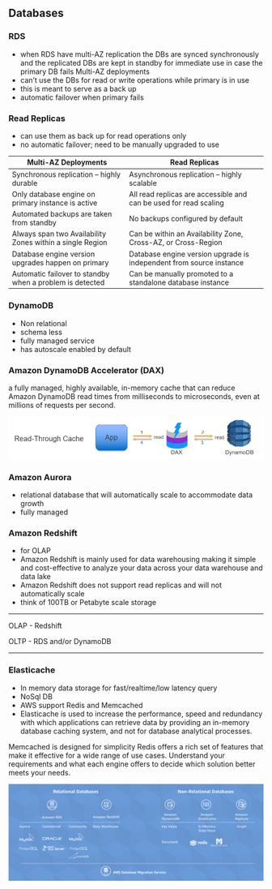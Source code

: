## Databases

### RDS
- when RDS have multi-AZ replication the DBs are synced synchronously and the replicated DBs are kept in standby for immediate use in case the primary DB fails
Multi-AZ deployments
- can’t use the DBs for read or write operations while primary is in use 
- this is meant to serve as a back up
- automatic failover when primary fails

### Read Replicas
- can use them as back up for read operations only
- no automatic failover; need to be manually upgraded to use


| Multi-AZ Deployments                                                                                          | Read Replicas                                                                  	|
|--------------------------------------------------------------------------------------------------------------	|-------------------------------------------------------------------------	|
| Synchronous replication – highly durable	                                                                            | Asynchronous replication – highly scalable                                           	|
| Only database engine on primary instance is active                                                                                    	| All read replicas are accessible and can be used for read scaling                                     	|
| Automated backups are taken from standby                                                         	| No backups configured by default                	|
| Always span two Availability Zones within a single Region                                                 	| Can be within an Availability Zone, Cross-AZ, or Cross-Region 	|
| Database engine version upgrades happen on primary 	| Database engine version upgrade is independent from source instance                        	|
| Automatic failover to standby when a problem is detected  | Can be manually promoted to a standalone database instance |

### DynamoDB
- Non relational
- schema less
- fully managed service 
- has autoscale enabled by default

### Amazon DynamoDB Accelerator (DAX)
a fully managed, highly available, in-memory cache that can reduce Amazon DynamoDB read times from milliseconds to microseconds, even at millions of requests per second.

![](https://github.com/prshrestha/AWS-Solutions-Architect-Associate-Exam-Prep-Notes/blob/main/images/Read-Through%20Cache.png)

### Amazon Aurora
- relational database that will automatically scale to accommodate data growth
- fully managed

### Amazon Redshift
- for OLAP
- Amazon Redshift is mainly used for data warehousing making it simple and cost-effective to analyze your data across your data warehouse and data lake
- Amazon Redshift does not support read replicas and will not automatically scale
- think of 100TB or Petabyte scale storage

*******************************************
OLAP - Redshift

OLTP - RDS and/or DynamoDB

*******************************************
### Elasticache
- In memory data storage for fast/realtime/low latency query
- NoSql DB
- AWS support Redis and Memcached
- Elasticache is used to increase the performance, speed and redundancy with which applications can retrieve data by providing an in-memory database caching system, and not for database analytical processes.

Memcached is designed for simplicity
Redis offers a rich set of features that make it effective for a wide range of use cases. Understand your requirements and what each engine offers to decide which solution better meets your needs.

![](https://github.com/prshrestha/AWS-Solutions-Architect-Associate-Exam-Prep-Notes/blob/main/images/Relational%20Databases.png)